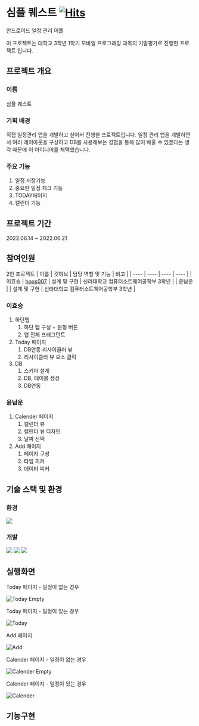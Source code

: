 # **심플 퀘스트** [![Hits](https://hits.seeyoufarm.com/api/count/incr/badge.svg?url=https%3A%2F%2Fgithub.com%2Fhoos007%2FUnivAssignment-SimpleQuest&count_bg=%2379C83D&title_bg=%23555555&icon=&icon_color=%23E7E7E7&title=hits&edge_flat=false)](https://hits.seeyoufarm.com)
안드로이드 일정 관리 어플

이 프로젝트는 대학교 3학년 1학기 모바일 프로그래밍 과목의 기말평가로 진행한 프로젝트 입니다.
## 프로젝트 개요
### 이름
심플 퀘스트

### 기획 배경
직접 일정관리 앱을 개발하고 싶어서 진행한 프로젝트입니다. 일정 관리 앱을 개발하면서 여러 레이아웃을 구상하고 DB를 사용해보는 경험을 통해 많이 배울 수 있겠다는 생각 때문에 이 아이디어를 채택했습니다.

### 주요 기능
1. 일정 저장기능
2. 중요한 일정 체크 기능
3. TODAY페이지
4. 캘린더 기능

## 프로젝트 기간
2022.06.14 ~ 2022.06.21

## 참여인원
2인 프로젝트
| 이름 | 깃허브 | 담당 역할 및 기능 | 비고 |
| ---- | ---- | ---- | ---- |
| 이효승 | [hoos007](https://github.com/hoos007) | 설계 및 구현 | 신라대학교 컴퓨터소트웨어공학부 3학년 |
| 윤남운 |  | 설계 및 구현 | 신라대학교 컴퓨터소트웨어공학부 3학년 |

### 이효승
1. 하단탭
    1. 하단 탭 구성 + 원형 버튼
    2. 앱 전체 프래그먼트
2. Today 페이지
    1. DB연동 리사이클러 뷰
    2. 리사이클러 뷰 요소 클릭
3. DB
    1. 스키마 설계
    2. DB, 테이블 생성
    3. DB연동

### 윤남운
1. Calender 페이지
    1. 캘린더 뷰
    2. 캘린더 뷰 디자인
    3. 날짜 선택
2. Add 페이지
    1. 페이지 구성
    2. 타임 피커
    3. 데이터 피커

## 기술 스택 및 환경
### 환경
<img src="https://img.shields.io/badge/android-3DDC84?style=for-the-badge&logo=android&logoColor=white">

### 개발
<img src="https://img.shields.io/badge/Android studio-3DDC84?style=for-the-badge&logo=androidstudio&logoColor=white"> <img src="https://img.shields.io/badge/java-FFFFFF?style=for-the-badge&logo=openjdk&logoColor=black">
<img src="https://img.shields.io/badge/sqlite-003B57?style=for-the-badge&logo=sqlite&logoColor=white">

## 실행화면
Today 페이지 - 일정이 없는 경우

![Today Empty](https://github.com/hoos007/UnivAssignment-SimpleQuest/assets/113767998/a393b1b6-8b5a-4ce2-bb96-3552f1b0f028)

Today 페이지 - 일정이 있는 경우

![Today](https://github.com/hoos007/UnivAssignment-SimpleQuest/assets/113767998/362b06a8-9330-45e7-abb3-7345f31b0669)

Add 페이지

![Add](https://github.com/hoos007/UnivAssignment-SimpleQuest/assets/113767998/301655e3-c291-4801-a0b6-0cd4fe7ed509)

Calender 페이지 - 일정이 없는 경우

![Calender Empty](https://github.com/hoos007/UnivAssignment-SimpleQuest/assets/113767998/3043f611-caee-463a-884d-87c116ec348c)

Calender 페이지 - 일정이 있는 경우

![Calender](https://github.com/hoos007/UnivAssignment-SimpleQuest/assets/113767998/00053372-9a86-4a64-ab6e-f67dec31f49c)

## 기능구현

